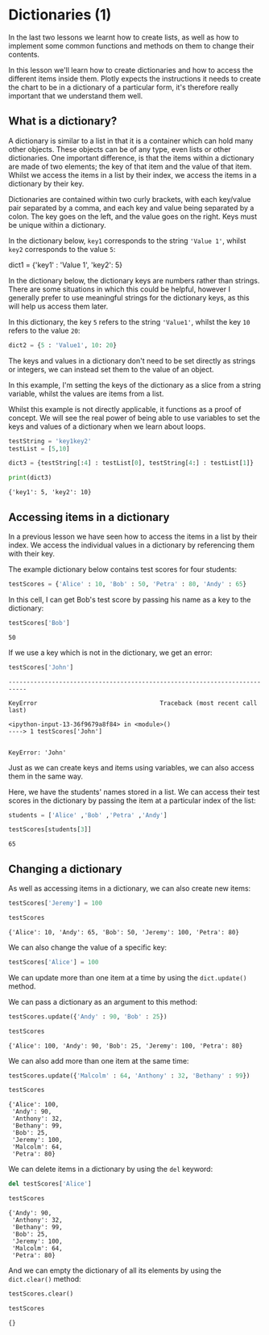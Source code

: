 
# Dictionaries (1)

In the last two lessons we learnt how to create lists, as well as how to implement some common functions and methods on them to change their contents.

In this lesson we'll learn how to create dictionaries and how to access the different items inside them. Plotly expects the instructions it needs to create the chart to be in a dictionary of a particular form, it's therefore really important that we understand them well.

## What is a dictionary?

A dictionary is similar to a list in that it is a container which can hold many other objects. These objects can be of any type, even lists or other dictionaries. One important difference, is that the items within a dictionary are made of two elements; the key of that item and the value of that item. Whilst we access the items in a list by their index, we access the items in a dictionary by their key.

Dictionaries are contained within two curly brackets, with each key/value pair separated by a comma, and each key and value being separated by a colon. The key goes on the left, and the value goes on the right. Keys must be unique within a dictionary.

In the dictionary below, <code>key1</code> corresponds to the string <code>'Value 1'</code>, whilst <code>key2</code> corresponds to the value <code>5</code>:



dict1 = {'key1' : 'Value 1', 'key2': 5}


In the dictionary below, the dictionary keys are numbers rather than strings. There are some situations in which this could be helpful, however I generally prefer to use meaningful strings for the dictionary keys, as this will help us access them later.

In this dictionary, the key <code>5</code> refers to the string <code>'Value1'</code>, whilst the key <code>10</code> refers to the value <code>20</code>:


```python
dict2 = {5 : 'Value1', 10: 20}
```

The keys and values in a dictionary don't need to be set directly as strings or integers, we can instead set them to the value of an object.

In this example, I'm setting the keys of the dictionary as a slice from a string variable, whilst the values are items from a list. 

Whilst this example is not directly applicable, it functions as a proof of concept. We will see the real power of being able to use variables to set the keys and values of a dictionary when we learn about loops.


```python
testString = 'key1key2'
testList = [5,10]

dict3 = {testString[:4] : testList[0], testString[4:] : testList[1]}

print(dict3)
```

    {'key1': 5, 'key2': 10}
    

## Accessing items in a dictionary

In a previous lesson we have seen how to access the items in a list by their index. We access the individual values in a dictionary by referencing them with their key.

The example dictionary below contains test scores for four students:


```python
testScores = {'Alice' : 10, 'Bob' : 50, 'Petra' : 80, 'Andy' : 65}
```

In this cell, I can get Bob's test score by passing his name as a key to the dictionary:


```python
testScores['Bob']
```




    50



If we use a key which is not in the dictionary, we get an error:


```python
testScores['John']
```


    ---------------------------------------------------------------------------

    KeyError                                  Traceback (most recent call last)

    <ipython-input-13-36f9679a8f84> in <module>()
    ----> 1 testScores['John']
    

    KeyError: 'John'


Just as we can create keys and items using variables, we can also access them in the same way.

Here, we have the students' names stored in a list. We can access their test scores in the dictionary by passing the item at a particular index of the list:


```python
students = ['Alice' ,'Bob' ,'Petra' ,'Andy']

testScores[students[3]]
```




    65



## Changing a dictionary

As well as accessing items in a dictionary, we can also create new items:


```python
testScores['Jeremy'] = 100

testScores
```




    {'Alice': 10, 'Andy': 65, 'Bob': 50, 'Jeremy': 100, 'Petra': 80}



We can also change the value of a specific key:


```python
testScores['Alice'] = 100
```

We can update more than one item at a time by using the <code>dict.update()</code> method.

We can pass a dictionary as an argument to this method:


```python
testScores.update({'Andy' : 90, 'Bob' : 25})

testScores
```




    {'Alice': 100, 'Andy': 90, 'Bob': 25, 'Jeremy': 100, 'Petra': 80}



We can also add more than one item at the same time:


```python
testScores.update({'Malcolm' : 64, 'Anthony' : 32, 'Bethany' : 99})

testScores
```




    {'Alice': 100,
     'Andy': 90,
     'Anthony': 32,
     'Bethany': 99,
     'Bob': 25,
     'Jeremy': 100,
     'Malcolm': 64,
     'Petra': 80}



We can delete items in a dictionary by using the <code>del</code> keyword:


```python
del testScores['Alice']

testScores
```




    {'Andy': 90,
     'Anthony': 32,
     'Bethany': 99,
     'Bob': 25,
     'Jeremy': 100,
     'Malcolm': 64,
     'Petra': 80}



And we can empty the dictionary of all its elements by using the <code>dict.clear()</code> method:


```python
testScores.clear()

testScores
```




    {}



